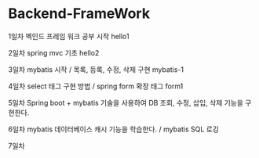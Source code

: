 # Backend-FrameWork

1일차
벡인드 프레임 워크 공부 시작 hello1

2일차
spring mvc 기초 hello2

3일차
mybatis 시작 / 목록, 등록, 수정, 삭제 구현 mybatis-1

4일차
select 태그 구현 방법 / 
spring form 확장 태그 form1

5일차
Spring boot + mybatis 기술을 사용하여 DB 조회, 수정, 삽입, 삭제 기능을 구현한다.

6일차
mybatis 데이터베이스 캐시 기능을 학습한다. / 
mybatis SQL 로깅

7일차 
